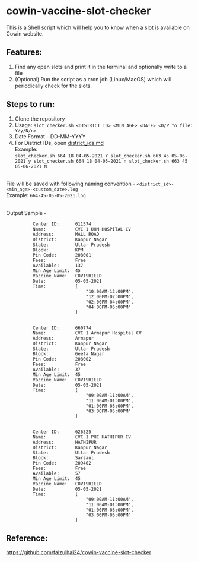 # cowin-vaccine-slot-checker
This is a Shell script which will help you to know when a slot is available on Cowin website.

## Features:
1. Find any open slots and print it in the terminal and optionally write to a file
2. (Optional) Run the script as a cron job (Linux/MacOS) which will periodically check for the slots.

## Steps to run:
1. Clone the repository
2. Usage: ```slot_checker.sh <DISTRICT ID> <MIN AGE> <DATE> <O/P to file: Y/y/N/n>```
3. Date Format - DD-MM-YYYY
4. For District IDs, open [district_ids.md](https://github.com/hiakki/covid_helper/blob/master/district_lists.md)
<br />Example: 
<br />```slot_checker.sh 664 18 04-05-2021 Y
slot_checker.sh 663 45 05-06-2021 y
slot_checker.sh 664 18 04-05-2021 n
slot_checker.sh 663 45 05-06-2021 N```

<br />File will be saved with following naming convention - ```<district_id>-<min_age>-<custom_date>.log```
<br />Example: ```664-45-05-05-2021.log```

<br />Output Sample -

```
          Center ID:      611574
          Name:           CVC 1 UHM HOSPITAL CV
          Address:        MALL ROAD
          District:       Kanpur Nagar
          State:          Uttar Pradesh
          Block:          KPM
          Pin Code:       208001
          Fees:           Free
          Available:      137
          Min Age Limit:  45
          Vaccine Name:   COVISHIELD
          Date:           05-05-2021
          Time:           [
                              "10:00AM-12:00PM",
                              "12:00PM-02:00PM",
                              "02:00PM-04:00PM",
                              "04:00PM-05:00PM"
                          ]


          Center ID:      660774
          Name:           CVC 1 Armapur Hospital CV
          Address:        Armapur
          District:       Kanpur Nagar
          State:          Uttar Pradesh
          Block:          Geeta Nagar
          Pin Code:       208002
          Fees:           Free
          Available:      37
          Min Age Limit:  45
          Vaccine Name:   COVISHIELD
          Date:           05-05-2021
          Time:           [
                              "09:00AM-11:00AM",
                              "11:00AM-01:00PM",
                              "01:00PM-03:00PM",
                              "03:00PM-05:00PM"
                          ]


          Center ID:      626325
          Name:           CVC 1 PHC HATHIPUR CV
          Address:        HATHIPUR
          District:       Kanpur Nagar
          State:          Uttar Pradesh
          Block:          Sarsaul
          Pin Code:       209402
          Fees:           Free
          Available:      57
          Min Age Limit:  45
          Vaccine Name:   COVISHIELD
          Date:           05-05-2021
          Time:           [
                              "09:00AM-11:00AM",
                              "11:00AM-01:00PM",
                              "01:00PM-03:00PM",
                              "03:00PM-05:00PM"
                          ]
```

## Reference:
https://github.com/faizulhai24/cowin-vaccine-slot-checker

